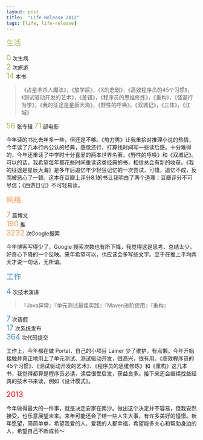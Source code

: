 ```yaml
---
layout: post
title:  "Life Release 2012"
tags: [life, life-release]
---
```


<span style="color:#9BBB59; font-size: 1.4em;">生活</span>

<span style="color:#9BBB59; font-size: 1.4em;">0</span> 次生病<br>
<span style="color:#9BBB59; font-size: 1.4em;">2</span> 次旅游<br>
<span style="color:#9BBB59; font-size: 1.4em;">14</span> 本书

> 《占星术杀人魔法》，《放学后》，《X的悲剧》，《高效程序员的45个习惯》，《测试驱动开发的艺术》，《差错》，《程序员的思维修炼》，《重构》，《怪诞行为学》，《我的征途是星辰大海》，《野性的呼唤》，《双城记》，《三体》，《江城》

<span style="color:#9BBB59; font-size: 1.4em;">56</span>  张专辑
<span style="color:#9BBB59; font-size: 1.4em;">71</span>  部电影

今年读的书比去年多一些，但还是不够。《剪刀男》让我重拾对推理小说的热情，今年读了几本行内公认的经典，感觉还行，打算找时间写一些读后感。十分难得的，今年还重读了中学时十分喜爱的两本世界名著，《野性的呼唤》和《双城记》。可以的话，我希望每年都花些时间重读这类经典的书，相信总会有新的收获。《我的征途是星辰大海》是多年后追忆年少轻狂记忆的一次尝试，可惜，追忆不成，反而被恶心了一顿。这本在豆瓣上评分8.1的书让我明白了两个道理：豆瓣评分不可尽信；《西游日记》不可轻易读。

<span style="color:#F79646; font-size: 1.4em;">网络</span>

<span style="color:#F79646; font-size: 1.4em;">7</span> 篇博文<br>
<span style="color:#F79646; font-size: 1.4em;">190</span> 推<br>
<span style="color:#F79646; font-size: 1.4em;">3232</span> 次Google搜索

今年博客写得少了，Google 搜索次数也有所下降，我觉得这是思考、总结太少，好奇心下降的一个反映。来年希望可以，也应该会多写些文字。至于在推上平均两天才说一句话，无所谓。

<span style="color:#428BCA; font-size: 1.4em;">工作</span>

<span style="color:#428BCA; font-size: 1.4em;">4</span> 次技术演讲

> 『Java异常』『单元测试最佳实践』『Maven进阶使用』『重构』

<span style="color:#428BCA; font-size: 1.4em;">7</span> 次请假<br>
<span style="color:#428BCA; font-size: 1.4em;">17</span> 次系统发布<br>
<span style="color:#428BCA; font-size: 1.4em;">364</span> 次代码提交

工作上，今年都在做 Portal，自己的小项目 Lainer 少了维护，有点懒。今年开始接触并真正地用上了单元测试、测试驱动开发，很高兴，很有用。《高效程序员的45个习惯》、《测试驱动开发的艺术》、《程序员的思维修炼》和《重构》这几本书，我觉得都算是程序员必读，读后很受启发，获益良多。接下来还会继续找些经典的技术书来读，例如《设计模式》。

<span style="color:red; font-size: 1.4em;">2013</span>

今年做得最大的一件事，就是决定安家在南沙。做出这个决定并不容易，但我安然接受，也乐意展望未来。来年可能还会了结一些人生大事，有许多美好的憧憬。新年愿望，简简单单，希望我爱的人、爱我的人都幸福，希望能多关心和帮助身边的人，希望自己不断成长～